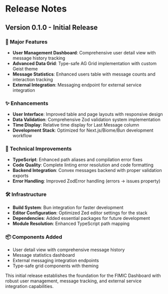 # Release Notes

## Version 0.1.0 - Initial Release

### 🚀 Major Features
- **User Management Dashboard**: Comprehensive user detail view with message history tracking
- **Advanced Data Grid**: Type-safe AG Grid implementation with custom Geist theme
- **Message Statistics**: Enhanced users table with message counts and interaction tracking
- **External Integration**: Messaging endpoint for external service integration

### ✨ Enhancements
- **User Interface**: Improved table and page layouts with responsive design
- **Data Validation**: Comprehensive Zod validation system implementation
- **Time Display**: Relative time display for Last Message column
- **Development Stack**: Optimized for Next.js/Biome/Bun development workflow

### 🔧 Technical Improvements
- **TypeScript**: Enhanced path aliases and compilation error fixes
- **Code Quality**: Complete linting error resolution and code formatting
- **Backend Integration**: Convex messages backend with proper validation exports
- **Error Handling**: Improved ZodError handling (errors → issues property)

### 🛠️ Infrastructure
- **Build System**: Bun integration for faster development
- **Editor Configuration**: Optimized Zed editor settings for the stack
- **Dependencies**: Added essential packages for future development
- **Module Resolution**: Enhanced TypeScript path mapping

### 📦 Components Added
- User detail view with comprehensive message history
- Message statistics dashboard
- External messaging integration endpoints
- Type-safe grid components with theming

This initial release establishes the foundation for the FIMIC Dashboard with robust user management, message tracking, and external service integration capabilities.